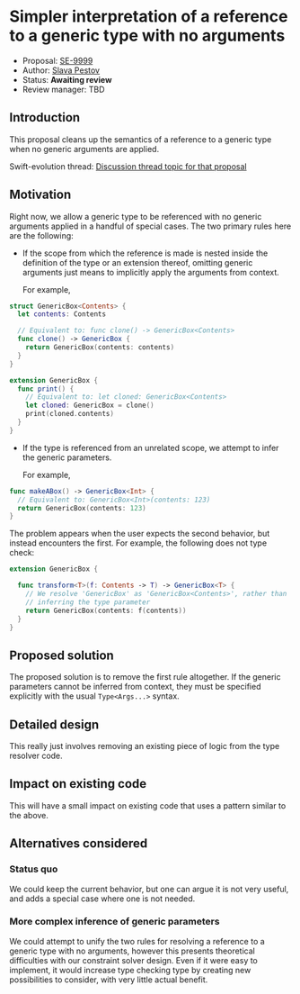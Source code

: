 # Simpler interpretation of a reference to a generic type with no arguments

* Proposal: [SE-9999](9999-simplify-unbound-generic-type.md)
* Author: [Slava Pestov](https://github.com/slavapestov)
* Status: **Awaiting review**
* Review manager: TBD

## Introduction

This proposal cleans up the semantics of a reference to a generic type
when no generic arguments are applied.

Swift-evolution thread: [Discussion thread topic for that proposal](http://news.gmane.org/gmane.comp.lang.swift.evolution)

## Motivation

Right now, we allow a generic type to be referenced with no generic
arguments applied in a handful of special cases. The two primary rules
here are the following:

* If the scope from which the reference is made is nested inside the
  definition of the type or an extension thereof, omitting generic
  arguments just means to implicitly apply the arguments from context.

  For example,

```swift
struct GenericBox<Contents> {
  let contents: Contents

  // Equivalent to: func clone() -> GenericBox<Contents>
  func clone() -> GenericBox {
    return GenericBox(contents: contents)
  }
}

extension GenericBox {
  func print() {
    // Equivalent to: let cloned: GenericBox<Contents>
    let cloned: GenericBox = clone()
    print(cloned.contents)
  }
}
```

* If the type is referenced from an unrelated scope, we attempt to
  infer the generic parameters.

  For example,

```swift
func makeABox() -> GenericBox<Int> {
  // Equivalent to: GenericBox<Int>(contents: 123)
  return GenericBox(contents: 123)
}
```

The problem appears when the user expects the second behavior, but
instead encounters the first. For example, the following does not
type check:

```swift
extension GenericBox {

  func transform<T>(f: Contents -> T) -> GenericBox<T> {
    // We resolve 'GenericBox' as 'GenericBox<Contents>', rather than
    // inferring the type parameter
    return GenericBox(contents: f(contents))
  }
}
```

## Proposed solution

The proposed solution is to remove the first rule altogether. If the
generic parameters cannot be inferred from context, they must be
specified explicitly with the usual `Type<Args...>` syntax.

## Detailed design

This really just involves removing an existing piece of logic from
the type resolver code.

## Impact on existing code

This will have a small impact on existing code that uses a pattern
similar to the above.

## Alternatives considered

### Status quo

We could keep the current behavior, but one can argue it is not very
useful, and adds a special case where one is not needed.

### More complex inference of generic parameters

We could attempt to unify the two rules for resolving a reference to
a generic type with no arguments, however this presents theoretical
difficulties with our constraint solver design. Even if it were
easy to implement, it would increase type checking type by creating
new possibilities to consider, with very little actual benefit.
